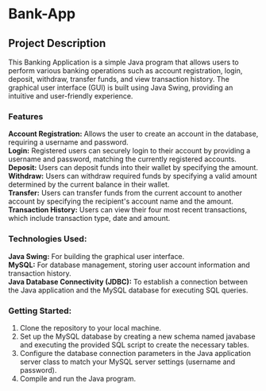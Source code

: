 # Bank-App
## Project Description 
This Banking Application is a simple Java program that allows users to perform various banking operations such as account registration, login, deposit, withdraw, transfer funds, and view transaction history. The graphical user interface (GUI) is built using Java Swing, providing an intuitive and user-friendly experience.
### Features
**Account Registration:** Allows the user to create an account in the database, requiring a username and password.  
**Login:** Registered users can securely login to their account by providing a username and password, matching the currently registered accounts.  
**Deposit:** Users can deposit funds into their wallet by specifying the amount.  
**Withdraw:** Users can withdraw required funds by specifying a valid amount determined by the current balance in their wallet.  
**Transfer:** Users can transfer funds from the current account to another account by specifying the recipient's account name and the amount.  
**Transaction History:** Users can view their four most recent transactions, which include transaction type, date and amount.
### Technologies Used:
**Java Swing:** For building the graphical user interface.  
**MySQL:** For database management, storing user account information and transaction history.  
**Java Database Connectivity (JDBC):** To establish a connection between the Java application and the MySQL database for executing SQL queries.  
### Getting Started:
1. Clone the repository to your local machine.
2. Set up the MySQL database by creating a new schema named javabase and executing the provided SQL script to create the necessary tables.
3. Configure the database connection parameters in the Java application server class to match your MySQL server settings (username and password).
4. Compile and run the Java program.
